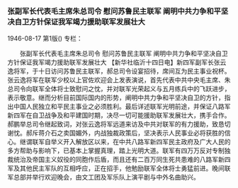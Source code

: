 ### 张副军长代表毛主席朱总司令  慰问苏鲁民主联军  阐明中共力争和平坚决自卫方针保证我军竭力援助联军发展壮大

1946-08-17
第1版()
专栏：

　　张副军长代表毛主席朱总司令
    慰问苏鲁民主联军
    阐明中共力争和平坚决自卫方针保证我军竭力援助联军发展壮大
    【新华社临沂十四日电】新四军副军长张云逸将军，于十日访问苏鲁民主联军，郝总司令设宴招待，席间互为民主事业祝杯。张云逸将军在联军少校以上官佐欢迎会上发表演说，首先代表中共中央毛主席、朱总司令向联军全体将士致慰问之忱，并对联军光荣起义与五月练兵中的飞跃进步，表示敬意。继而分析目前国际国内的形势，阐明中共力争和平坚决自卫的方针，指出中国人民独立和平民主事业之必须胜利。最后详述联军光明前途，并保证八路军新四军在自卫战争及和平建国时期，决尽一切可能援助联军发展壮大，携手合作。郝鹏举总司令继起致词，对张云逸将军远道来访及中共对联军的有力援助，致恳切谢忱。郝斥蒋介石之卖国媚外，内战独裁政策后，坚决表示人民事业必将获胜的信心。继谓联军自举义开入解放区以来，在中共八路军新四军民主政府及广大人民的多方帮助与影响下，已基本上掌握真理，踏上光明大道。联军有四万万反对专制独裁统治及帝国主义奴役的同胞作后盾，而且还有二百万同生死共患难的八路军新四军及其他民主军队的互相呼应，正在招手，他勉励联军全体将士勇猛前进。晚间联军总部并举行欢迎晚会，由文工团及军乐队上演平剧与中外名曲助兴。

